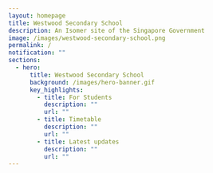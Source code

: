 ```yaml
---
layout: homepage
title: Westwood Secondary School
description: An Isomer site of the Singapore Government
image: /images/westwood-secondary-school.png
permalink: /
notification: ""
sections:
  - hero:
      title: Westwood Secondary School
      background: /images/hero-banner.gif
      key_highlights:
        - title: For Students
          description: ""
          url: ""
        - title: Timetable
          description: ""
          url: ""
        - title: Latest updates
          description: ""
          url: ""
---
```

